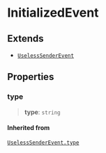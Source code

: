 # InitializedEvent

## Extends

- [`UselessSenderEvent`](reference/interfaces/UselessSenderEvent.md)

## Properties

### type

> **type**: `string`

#### Inherited from

[`UselessSenderEvent.type`](reference/interfaces/UselessSenderEvent.md#type)
